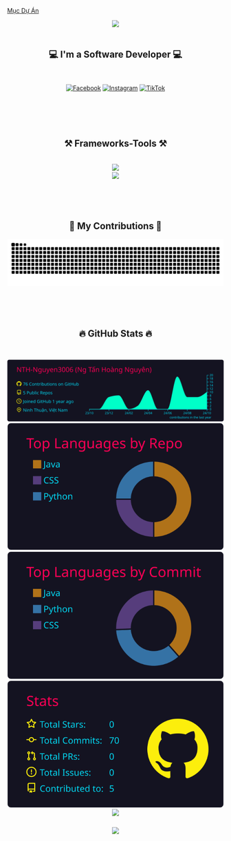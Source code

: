 [Mục Dự Án](#end-box)
<!-- <h1 align="center">
    
</h1> -->

<div align="center">
  <img src="https://readme-typing-svg.herokuapp.com/?font=Righteous&size=35&center=true&vCenter=true&width=500&height=70&duration=4000&lines=Hi+There!+👋;+I'm+Hoang+Nguyen!;" />
</div>
<br>

<!-- <div align="center"> 
    <img src="https://i.imgur.com/WAh7Ok0.gif" />
</div> -->

<h2 align="center">💻 I'm a Software Developer 💻</h2>
<br/>

<div align="center"> 
  <!-- <a href="mailto:hoangnguyen30607@gmail.com">
    <img src="https://img.shields.io/badge/Gmail-333333?style=for-the-badge&logo=gmail&logoColor=red" />
  </a>
  <a href="https://www.facebook.com/profile.php?id=100042511698313" target="_blank">
    <img src="https://img.shields.io/badge/facebook-0077B5?style=for-the-badge&logo=facebook&logoColor=white" target="_blank" />
  </a>
  <a href="https://nguyen3006-it.github.io/My-Infomaion/" target="_blank">
     <img src="https://img.shields.io/badge/infomation-FF5722?style=for-the-badge&logo=todoist&logoColor=white" target="_blank" />
  </a> -->
  
  [![Facebook](https://img.shields.io/badge/Facebook-%231877F2.svg?logo=Facebook&logoColor=white)](https://facebook.com/https://www.facebook.com/h.nguyen.3006/) 
  [![Instagram](https://img.shields.io/badge/Instagram-%23E4405F.svg?logo=Instagram&logoColor=white)](https://www.instagram.com/nthnguyen3006/) 
  [![TikTok](https://img.shields.io/badge/TikTok-%23000000.svg?logo=TikTok&logoColor=white)](https://tiktok.com/@https://www.tiktok.com/@userzkaxgu6zys)

</div>

<div class="github-animation-coding" align="center">
  <!-- <img src="httdivs://github.com/thanhtin4401/thanhtin4401/assets/85281544/a65ececb-7042-4a69-b9a6-71381c48b003" alt="giphy" /> -->
  <!-- <img class="computer-coding" width="40%" height=292 src="https://cdn.dribbble.com/users/330915/screenshots/3587000/media/cf9c914d04e017ab821bab2ee0bb87cb.gif" /> -->
  <img width="500" heigh="500 src="https://media.tenor.com/2fXbn6Xtt0UAAAAM/software-software-development.gif" />
</div>

<br/><br/>

<h2 align="center">⚒️ Frameworks-Tools ⚒️</h2>
<br/>
<div align="center">
    <!-- <img src="https://skillicons.dev/icons?i=nodejs,github,gitlab,express,firebase,mongodb" /><br>
    <img src="https://skillicons.dev/icons?i=react,angular,electron,next,javascript,typescript,d3,redux,styledcomponents" /><br>
    <img src="https://skillicons.dev/icons?i=jenkins,bootstrap,mui,mysql,html,css,sass,tailwind,vscode,figma,xd,ps,git" /> -->
    <img src="https://skillicons.dev/icons?i=python,github,java,net,sqlite,mysql" /><br>
    <img src="https://skillicons.dev/icons?i=vscode,django,flask,fastapi,html,css" /> 
</div>
<br>

<br/><br/>

<div align="center">
  <h2>🐍 My Contributions 🐍</h2>
<!--   <picture>
    <source media="(prefers-color-scheme: dark)" srcset="https://raw.githubusercontent.com/Nguyen3006-IT/Nguyen3006-IT/output/github-contribution-grid-snake-dark.svg">
    <source media="(prefers-color-scheme: light)" srcset="https://raw.githubusercontent.com/Nguyen3006-IT/Nguyen3006-IT/output/github-contribution-grid-snake.svg">
    <img alt="github contribution grid snake animation" src="https://raw.githubusercontent.com/platane/platane/output/github-contribution-grid-snake.svg">
  </picture> -->
    <img src="https://raw.githubusercontent.com/NTH-Nguyen3006/NTH-Nguyen3006/output/github-contribution-grid-snake.svg" />
</div>

<br/><br>
<br>
<h2 align="center">🔥 GitHub Stats 🔥</h2>
<br>
<div align=center>
<!-- username là tên github -->
  <!-- <a href="#" title="hoangnguyen">
    <img width="315" align="center" src="https://github-readme-stats.vercel.app/api/top-langs/?username=Nguyen3006-IT&hide=cython,c,c%2b%2b&layout=donut" />
  </a>
  <a href="#" title="...">
    <img align="right" width="434" src="https://github-readme-stats.vercel.app/api?username=Nguyen3006-IT&show_icons=true&theme=react&border_color=61dafb&hide_border=true" />
  </a> -->
  
  [![](https://raw.githubusercontent.com/NTH-Nguyen3006/NTH-Nguyen3006/main/profile-summary-card-output/2077/0-profile-details.svg)](https://github.com/vn7n24fzkq/github-profile-summary-cards)
  [![](https://raw.githubusercontent.com/NTH-Nguyen3006/NTH-Nguyen3006/main/profile-summary-card-output/2077/1-repos-per-language.svg)](https://github.com/vn7n24fzkq/github-profile-summary-cards) [![](https://raw.githubusercontent.com/NTH-Nguyen3006/NTH-Nguyen3006/main/profile-summary-card-output/2077/2-most-commit-language.svg)](https://github.com/vn7n24fzkq/github-profile-summary-cards)
  [![](https://raw.githubusercontent.com/NTH-Nguyen3006/NTH-Nguyen3006/main/profile-summary-card-output/2077/3-stats.svg)](https://github.com/vn7n24fzkq/github-profile-summary-cards) [![](https://raw.githubusercontent.com/Nguyen3006-IT/Nguyen3006-IT/main/profile-summary-card-output/2077/4-productive-time.svg)](https://github.com/vn7n24fzkq/github-profile-summary-cards)
</div>

<h3 align="center">
    <img src="https://readme-typing-svg.herokuapp.com/?font=Righteous&size=30&center=true&vCenter=true&width=500&height=70&duration=4000&lines=Thanks+for+visiting!+✌️;+Shoot+me+a+message+on+Facebook!;I'm+always+down+to+collab+:)">
</h3>


<!-- # 💻Tech Stack
![C#](https://img.shields.io/badge/c%23-%23239120.svg?style=flat&logo=c-sharp&logoColor=white) ![Python](https://img.shields.io/badge/python-3670A0?style=flat&logo=python&logoColor=ffdd54) ![Kotlin](https://img.shields.io/badge/kotlin-%230095D5.svg?style=flat&logo=kotlin&logoColor=white) ![SQLite](https://img.shields.io/badge/sqlite-%2307405e.svg?style=flat&logo=sqlite&logoColor=white) ![MySQL](https://img.shields.io/badge/mysql-%2300f.svg?style=flat&logo=mysql&logoColor=white) ![HTML5](https://img.shields.io/badge/html5-%23E34F26.svg?style=flat&logo=html5&logoColor=white) ![Java](https://img.shields.io/badge/java-%23ED8B00.svg?style=flat&logo=java&logoColor=white) ![CSS3](https://img.shields.io/badge/css3-%231572B6.svg?style=flat&logo=css3&logoColor=white) ![Flask](https://img.shields.io/badge/flask-%23000.svg?style=flat&logo=flask&logoColor=white) ![Django](https://img.shields.io/badge/django-%23092E20.svg?style=flat&logo=django&logoColor=white) ![Spring](https://img.shields.io/badge/spring-%236DB33F.svg?style=flat&logo=spring&logoColor=white)
# 📊GitHub Stats :
---
[![](https://visitcount.itsvg.in/api?id=Nguyen3006-IT&icon=0&color=7)](https://visitcount.itsvg.in) -->

<div id="end-box">
    <!-- Nội dung của phần Section One -->
</div>
